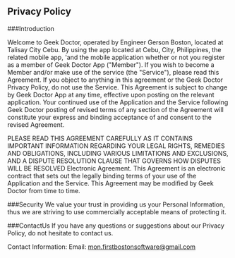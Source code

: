 Privacy Policy
--------------

###Introduction

Welcome to Geek Doctor, operated by Engineer Gerson Boston, located at Talisay City Cebu. By using the
app located at Cebu, City, Philippines, the related mobile app, 'and the mobile application
whether or not you register as a member of Geek Doctor App ("Member"). If you wish to become 
a Member and/or make use of the service (the "Service"), please read this Agreement. 
If you object to anything in this agreement or the Geek Doctor Privacy Policy, 
do not use the Service. This Agreement is subject to change by Geek Doctor App
at any time, effective upon posting on the relevant application. Your 
continued use of the Application and the Service following
Geek Doctor posting of revised terms of any section of the
Agreement will constitute your express and binding 
acceptance of and consent to the revised Agreement. 

PLEASE READ THIS AGREEMENT CAREFULLY AS IT CONTAINS IMPORTANT INFORMATION REGARDING YOUR 
LEGAL RIGHTS, REMEDIES AND OBLIGATIONS, INCLUDING
VARIOUS LIMITATIONS AND EXCLUSIONS, AND A DISPUTE
RESOLUTION CLAUSE THAT GOVERNS HOW DISPUTES WILL BE RESOLVED
Electronic Agreement. This Agreement is an electronic
contract that sets out the legally binding terms of your use of
the Application and the Service. This Agreement may be
modified by Geek Doctor from time to time.

###Security
We value your trust in providing us your Personal Information, thus we are striving 
to use commercially acceptable means of protecting it.

###ContactUs
If you have any questions or suggestions about our Privacy Policy, do not hesitate to contact us.

Contact Information:
Email: mon.firstbostonsoftware@gmail.com
